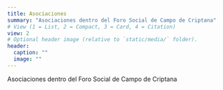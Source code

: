 ```yaml
---
title: Asociaciones
summary: "Asociaciones dentro del Foro Social de Campo de Criptana"
# View (1 = List, 2 = Compact, 3 = Card, 4 = Citation)
view: 2
# Optional header image (relative to `static/media/` folder).
header:
  caption: ""
  image: ""
---
```


Asociaciones dentro del Foro Social de Campo de Criptana